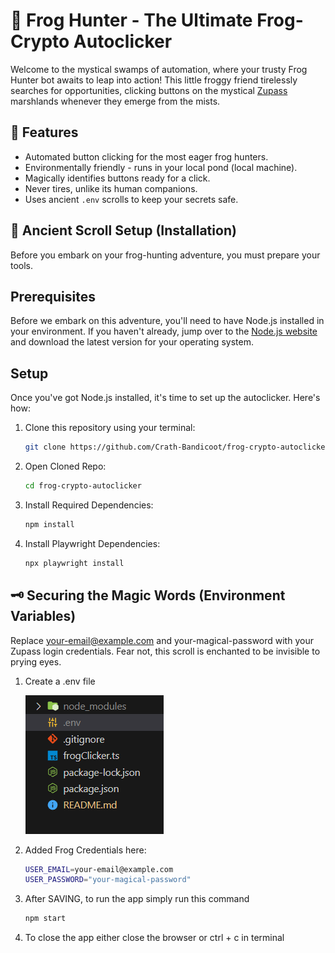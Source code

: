 # 🐸 Frog Hunter - The Ultimate Frog-Crypto Autoclicker

Welcome to the mystical swamps of automation, where your trusty Frog Hunter bot awaits to leap into action! This little froggy friend tirelessly searches for opportunities, clicking buttons on the mystical [Zupass](https://zupass.org/#/login) marshlands whenever they emerge from the mists.

## 🌟 Features

- Automated button clicking for the most eager frog hunters.
- Environmentally friendly - runs in your local pond (local machine).
- Magically identifies buttons ready for a click.
- Never tires, unlike its human companions.
- Uses ancient `.env` scrolls to keep your secrets safe.

## 📜 Ancient Scroll Setup (Installation)

Before you embark on your frog-hunting adventure, you must prepare your tools.

## Prerequisites

Before we embark on this adventure, you'll need to have Node.js installed in your environment. If you haven't already, jump over to the [Node.js website](https://nodejs.org/) and download the latest version for your operating system.

## Setup

Once you've got Node.js installed, it's time to set up the autoclicker. Here's how:

1. Clone this repository using your terminal:
   ```sh
   git clone https://github.com/Crath-Bandicoot/frog-crypto-autoclicker.git
   ```
2. Open Cloned Repo:
   ```sh
   cd frog-crypto-autoclicker
   ```
3. Install Required Dependencies:
   ```sh
   npm install
   ```
4. Install Playwright Dependencies:
   ```sh
   npx playwright install
   ```

## 🗝️ Securing the Magic Words (Environment Variables)

Replace your-email@example.com and your-magical-password with your Zupass login credentials. Fear not, this scroll is enchanted to be invisible to prying eyes.

1. Create a .env file

   ![ENV](image.png)

2. Added Frog Credentials here:
   ```sh
   USER_EMAIL=your-email@example.com
   USER_PASSWORD="your-magical-password"
   ```
3. After SAVING, to run the app simply run this command
   ```sh
   npm start
   ```
4. To close the app either close the browser or ctrl + c in terminal
